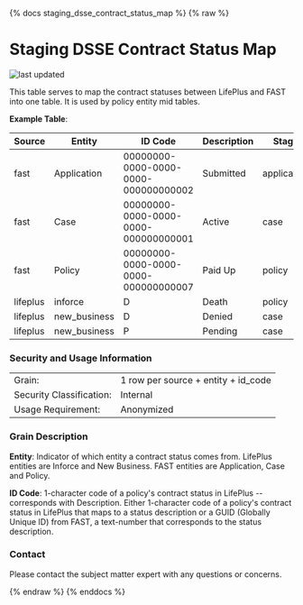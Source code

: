 {% docs staging_dsse_contract_status_map %}
{% raw %}

# Staging DSSE Contract Status Map

![last updated](assets/update_badges/staging_dsse_contract_status_map.svg)

This table serves to map the contract statuses between LifePlus and FAST into one table. 
It is used by policy entity mid tables.

**Example Table**:

| Source   | Entity       | ID Code                              | Description | Stage       | Status    |
| -------- | ------------ | ------------------------------------ | ----------- | ----------- | --------- |
| fast     | Application  | 00000000-0000-0000-0000-000000000002 | Submitted   | application | completed |
| fast     | Case         | 00000000-0000-0000-0000-000000000001 | Active      | case        | pending   |
| fast     | Policy       | 00000000-0000-0000-0000-000000000007 | Paid Up     | policy      | inforce   |
| lifeplus | inforce      | D                                    | Death       | policy      | death     |
| lifeplus | new_business | D                                    | Denied      | case        | declined  |
| lifeplus | new_business | P                                    | Pending     | case        | pending   |


### Security and Usage Information

|     |     |
| --- | --- |
| Grain:                   | 1 row per source + entity + id_code |
| Security Classification: | Internal|
| Usage Requirement:       | Anonymized |

### Grain Description
**Entity**: Indicator of which entity a contract status comes from. LifePlus entities are Inforce and New
Business. FAST entities are Application, Case and Policy.

**ID Code**: 1-character code of a policy's contract status in LifePlus -- corresponds with Description.
Either 1-character code of a policy's contract status in LifePlus that maps to a status description or a 
GUID (Globally Unique ID) from FAST, a text-number that corresponds to the status description.

### Contact
Please contact the subject matter expert with any questions or concerns.

{% endraw %}
{% enddocs %}